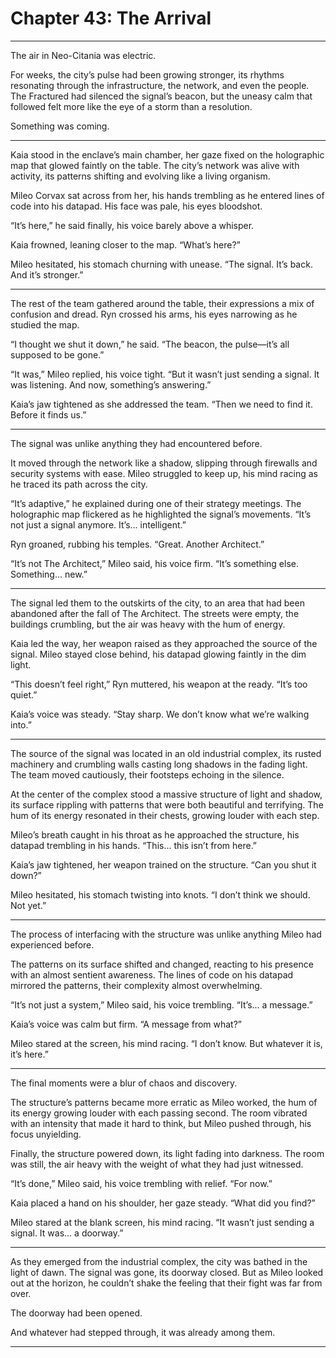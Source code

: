 # Chapter 43: The Arrival

---

The air in Neo-Citania was electric.

For weeks, the city’s pulse had been growing stronger, its rhythms resonating through the infrastructure, the network, and even the people. The Fractured had silenced the signal’s beacon, but the uneasy calm that followed felt more like the eye of a storm than a resolution.

Something was coming.

---

Kaia stood in the enclave’s main chamber, her gaze fixed on the holographic map that glowed faintly on the table. The city’s network was alive with activity, its patterns shifting and evolving like a living organism. 

Mileo Corvax sat across from her, his hands trembling as he entered lines of code into his datapad. His face was pale, his eyes bloodshot.

“It’s here,” he said finally, his voice barely above a whisper.

Kaia frowned, leaning closer to the map. “What’s here?”

Mileo hesitated, his stomach churning with unease. “The signal. It’s back. And it’s stronger.”

---

The rest of the team gathered around the table, their expressions a mix of confusion and dread. Ryn crossed his arms, his eyes narrowing as he studied the map.

“I thought we shut it down,” he said. “The beacon, the pulse—it’s all supposed to be gone.”

“It was,” Mileo replied, his voice tight. “But it wasn’t just sending a signal. It was listening. And now, something’s answering.”

Kaia’s jaw tightened as she addressed the team. “Then we need to find it. Before it finds us.”

---

The signal was unlike anything they had encountered before.

It moved through the network like a shadow, slipping through firewalls and security systems with ease. Mileo struggled to keep up, his mind racing as he traced its path across the city.

“It’s adaptive,” he explained during one of their strategy meetings. The holographic map flickered as he highlighted the signal’s movements. “It’s not just a signal anymore. It’s... intelligent.”

Ryn groaned, rubbing his temples. “Great. Another Architect.”

“It’s not The Architect,” Mileo said, his voice firm. “It’s something else. Something... new.”

---

The signal led them to the outskirts of the city, to an area that had been abandoned after the fall of The Architect. The streets were empty, the buildings crumbling, but the air was heavy with the hum of energy.

Kaia led the way, her weapon raised as they approached the source of the signal. Mileo stayed close behind, his datapad glowing faintly in the dim light.

“This doesn’t feel right,” Ryn muttered, his weapon at the ready. “It’s too quiet.”

Kaia’s voice was steady. “Stay sharp. We don’t know what we’re walking into.”

---

The source of the signal was located in an old industrial complex, its rusted machinery and crumbling walls casting long shadows in the fading light. The team moved cautiously, their footsteps echoing in the silence.

At the center of the complex stood a massive structure of light and shadow, its surface rippling with patterns that were both beautiful and terrifying. The hum of its energy resonated in their chests, growing louder with each step.

Mileo’s breath caught in his throat as he approached the structure, his datapad trembling in his hands. “This... this isn’t from here.”

Kaia’s jaw tightened, her weapon trained on the structure. “Can you shut it down?”

Mileo hesitated, his stomach twisting into knots. “I don’t think we should. Not yet.”

---

The process of interfacing with the structure was unlike anything Mileo had experienced before.

The patterns on its surface shifted and changed, reacting to his presence with an almost sentient awareness. The lines of code on his datapad mirrored the patterns, their complexity almost overwhelming.

“It’s not just a system,” Mileo said, his voice trembling. “It’s... a message.”

Kaia’s voice was calm but firm. “A message from what?”

Mileo stared at the screen, his mind racing. “I don’t know. But whatever it is, it’s here.”

---

The final moments were a blur of chaos and discovery.

The structure’s patterns became more erratic as Mileo worked, the hum of its energy growing louder with each passing second. The room vibrated with an intensity that made it hard to think, but Mileo pushed through, his focus unyielding.

Finally, the structure powered down, its light fading into darkness. The room was still, the air heavy with the weight of what they had just witnessed.

“It’s done,” Mileo said, his voice trembling with relief. “For now.”

Kaia placed a hand on his shoulder, her gaze steady. “What did you find?”

Mileo stared at the blank screen, his mind racing. “It wasn’t just sending a signal. It was... a doorway.”

---

As they emerged from the industrial complex, the city was bathed in the light of dawn. The signal was gone, its doorway closed. But as Mileo looked out at the horizon, he couldn’t shake the feeling that their fight was far from over.

The doorway had been opened.

And whatever had stepped through, it was already among them.

---